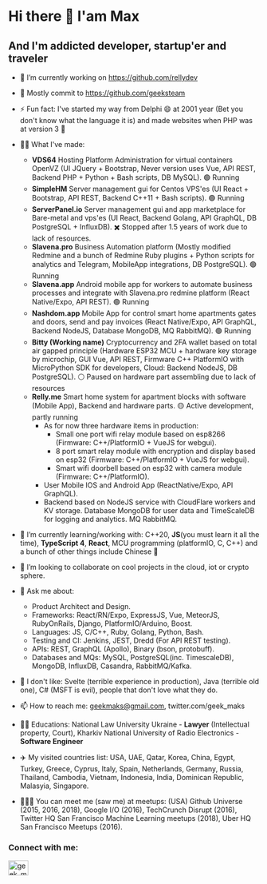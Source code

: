 # Hi there 👋  I'am Max 
## And I'm addicted developer, startup'er and traveler


- 🔭 I’m currently working on https://github.com/rellydev
- 👾 Mostly commit to https://github.com/geeksteam
- ⚡ Fun fact: I've started my way from Delphi 😄  at 2001 year (Bet you don't know what the language it is) and made websites when PHP was at version 3 🗿
- 🙌🏻 What I've made: 
  - **VDS64** Hosting Platform Administration for virtual containers OpenVZ (UI JQuery + Bootstrap, Never version uses Vue, API REST, Backend PHP + Python + Bash scripts, DB MySQL). 🟢 Running
  - **SimpleHM** Server management gui for Centos VPS'es (UI React + Bootstrap, API REST, Backend C++11 + Bash scripts). 🟢 Running
  - **ServerPanel.io** Server management gui and app marketplace for Bare-metal and vps'es (UI React, Backend Golang, API GraphQL, DB PostgreSQL + InfluxDB). ✖️ Stopped after 1.5 years of work due to lack of resources.
  - **Slavena.pro** Business Automation platform (Mostly modified Redmine and a bunch of Redmine Ruby plugins + Python scripts for analytics and Telegram, MobileApp integrations, DB PostgreSQL). 🟢 Running
  - **Slavena.app** Android mobile app for workers to automate business processes and integrate with Slavena.pro redmine platform (React Native/Expo, API REST). 🟢 Running
  - **Nashdom.app** Mobile App for control smart home apartments gates and doors, send and pay invoices (React Native/Expo, API GraphQL, Backend NodeJS, Database MongoDB, MQ RabbitMQ). 🟢 Running
  - **Bitty (Working name)** Cryptocurrency and 2FA wallet based on total air gapped principle (Hardware ESP32 MCU + hardware key storage by microchip, GUI Vue, API REST, Firmware C++ PlatformIO with MicroPython SDK for developers, Cloud: Backend NodeJS, DB PostgreSQL). ⚪️ Paused on hardware part assembling due to lack of resources
  - **Relly.me** Smart home system for apartment blocks with software (Mobile App), Backend and hardware parts. 🟡 Active development, partly running
    - As for now three hardware items in production: 
      - Small one port wifi relay module based on esp8266 (Firmware: C++/PlatformIO + VueJS for webgui).
      - 8 port smart relay module with encryption and display based on esp32 (Firmware: C++/PlatformIO + VueJS for webgui).
      - Smart wifi doorbell based on esp32 with camera module (Firmware: C++/PlatformIO).
    - User Mobile IOS and Android App (ReactNative/Expo, API GraphQL).
    - Backend based on NodeJS service with CloudFlare workers and KV storage. Database MongoDB for user data and TimeScaleDB for logging and analytics. MQ RabbitMQ.

- 🌱 I’m currently learning/working with: C++20, **JS**(you must learn it all the time), **TypeScript 4**, **React**, MCU programming (platformIO, C, C++) and a bunch of other things include Chinese 🤠
- 👯 I’m looking to collaborate on cool projects in the cloud, iot or crypto sphere.

- 💬 Ask me about: 
  - Product Architect and Design.
  - Frameworks: React/RN/Expo, ExpressJS, Vue, MeteorJS, RubyOnRails, Django, PlatformIO/Arduino, Boost.
  - Languages: JS, C/C++, Ruby, Golang, Python, Bash.
  - Testing and CI: Jenkins, JEST, Dredd (For API REST testing).
  - APIs: REST, GraphQL (Apollo), Binary (bson, protobuff).
  - Databases and MQs: MySQL, PostgreSQL(inc. TimescaleDB), MongoDB, InfluxDB, Casandra, RabbitMQ/Kafka.

- 🥱 I don't like: Svelte (terrible experience in production),  Java (terrible old one), C# (MSFT is evil), people that don't love what they do.
- 📫 How to reach me: geekmaks@gmail.com, twitter.com/geek_maks
- 🧑‍🎓 Educations: National Law University Ukraine - **Lawyer** (Intellectual property, Court), Kharkiv National University of Radio Electronics - **Software Engineer**

- ✈️  My visited countries list: USA, UAE, Qatar, Korea, China, Egypt, Turkey, Greece, Cyprus, Italy, Spain, Netherlands, Germany, Russia, Thailand, Cambodia, Vietnam, Indonesia, India, Dominican Republic, Malasyia, Singapore.
- 🙋🏻‍♂️ You can meet me (saw me) at meetups: (USA) Github Universe (2015, 2016, 2018), Google I/O (2016), TechCrunch Disrupt (2016), Twitter HQ San Francisco Machine Learning meetups (2018), Uber HQ San Francisco Meetups (2016).

### Connect with me:
<p align="left">
<a href="https://twitter.com/geek_maks" target="blank"><img align="center" src="https://cdn.jsdelivr.net/npm/simple-icons@3.0.1/icons/twitter.svg" alt="geek_maks" height="30" width="40" /></a>
</p>
